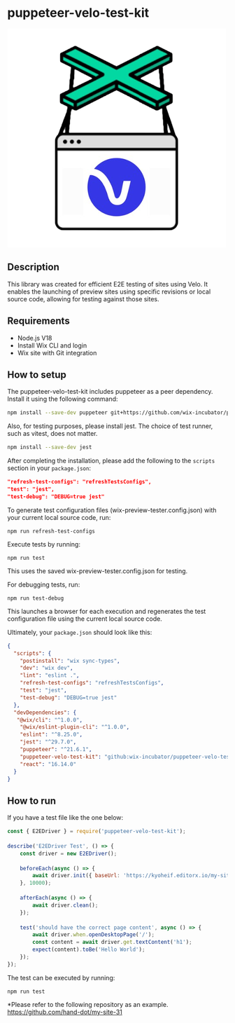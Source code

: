 # puppeteer-velo-test-kit

![logo](./puppeteer-velo-test-kit.png)

## Description

This library was created for efficient E2E testing of sites using Velo. It enables the launching of preview sites using specific revisions or local source code, allowing for testing against those sites.

## Requirements

- Node.js V18
- Install Wix CLI and login
- Wix site with Git integration

## How to setup

The puppeteer-velo-test-kit includes puppeteer as a peer dependency. Install it using the following command:

```bash
npm install --save-dev puppeteer git+https://github.com/wix-incubator/puppeteer-velo-test-kit.git
```

Also, for testing purposes, please install jest. The choice of test runner, such as vitest, does not matter.

```bash
npm install --save-dev jest
```

After completing the installation, please add the following to the `scripts` section in your `package.json`:

```json
"refresh-test-configs": "refreshTestsConfigs",
"test": "jest",
"test-debug": "DEBUG=true jest"
```

To generate test configuration files (wix-preview-tester.config.json) with your current local source code, run:

```
npm run refresh-test-configs
```

Execute tests by running:

```
npm run test
```

This uses the saved wix-preview-tester.config.json for testing.

For debugging tests, run:

```
npm run test-debug
```

This launches a browser for each execution and regenerates the test configuration file using the current local source code.

Ultimately, your `package.json` should look like this:

```json
{
  "scripts": {
    "postinstall": "wix sync-types",
    "dev": "wix dev",
    "lint": "eslint .",
    "refresh-test-configs": "refreshTestsConfigs",
    "test": "jest",
    "test-debug": "DEBUG=true jest"
  },
  "devDependencies": {
   "@wix/cli": "^1.0.0",
    "@wix/eslint-plugin-cli": "^1.0.0",
    "eslint": "^8.25.0",
    "jest": "^29.7.0",
    "puppeteer": "^21.6.1",
    "puppeteer-velo-test-kit": "github:wix-incubator/puppeteer-velo-test-kit",
    "react": "16.14.0"
  }
}
```

## How to run

If you have a test file like the one below:

```javascript
const { E2EDriver } = require('puppeteer-velo-test-kit');

describe('E2EDriver Test', () => {
    const driver = new E2EDriver();

    beforeEach(async () => {
        await driver.init({ baseUrl: 'https://kyoheif.editorx.io/my-site-31' });
    }, 10000);

    afterEach(async () => {
        await driver.clean();
    });

    test('should have the correct page content', async () => {
        await driver.when.openDesktopPage('/');
        const content = await driver.get.textContent('h1');
        expect(content).toBe('Hello World');
    });
});
```

The test can be executed by running:

```
npm run test
```


*Please refer to the following repository as an example.  
https://github.com/hand-dot/my-site-31


